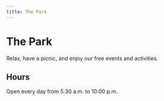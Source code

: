 ```yaml
---
title: The Park
---
```


# The Park

Relax, have a picnic, and enjoy our free events and activities.

## Hours

Open every day from 5:30 a.m. to 10:00 p.m.
